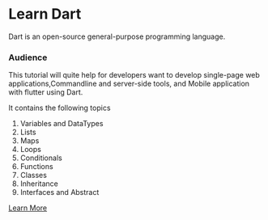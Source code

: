 # Learn Dart

Dart is an open-source general-purpose programming language.

### Audience

This tutorial will quite help for developers want to develop single-page web applications,Commandline and server-side tools, and Mobile application with flutter using Dart.

It contains the following topics

1. Variables and DataTypes
2. Lists
3. Maps
4. Loops
5. Conditionals
6. Functions
7. Classes
8. Inheritance
9. Interfaces and Abstract

<a href="https://www.dartlang.org/">Learn More</a>
